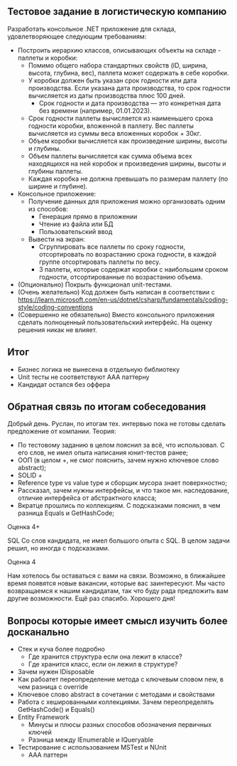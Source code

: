 ## Тестовое задание в логистическую компанию
Разработать консольное .NET приложение для склада, удовлетворяющее следующим требованиям:
- Построить иерархию классов, описывающих объекты на складе - паллеты и коробки:
    - Помимо общего набора стандартных свойств (ID, ширина, высота, глубина, вес), паллета может содержать в себе коробки.
    - У коробки должен быть указан срок годности или дата производства. Если указана дата производства, то срок годности вычисляется из даты производства плюс 100 дней.
        - Срок годности и дата производства — это конкретная дата без времени (например, 01.01.2023).
    - Срок годности паллеты вычисляется из наименьшего срока годности коробки, вложенной в паллету. Вес паллеты вычисляется из суммы веса вложенных коробок + 30кг.
    - Объем коробки вычисляется как произведение ширины, высоты и глубины.
    - Объем паллеты вычисляется как сумма объема всех находящихся на ней коробок и произведения ширины, высоты и глубины паллеты.
    - Каждая коробка не должна превышать по размерам паллету (по ширине и глубине).
- Консольное приложение:
    - Получение данных для приложения можно организовать одним из способов:
        - Генерация прямо в приложении
        - Чтение из файла или БД
        - Пользовательский ввод
    - Вывести на экран:
        - Сгруппировать все паллеты по сроку годности, отсортировать по возрастанию срока годности, в каждой группе отсортировать паллеты по весу.
        - 3 паллеты, которые содержат коробки с наибольшим сроком годности, отсортированные по возрастанию объема.
- (Опционально) Покрыть функционал unit-тестами.
- (Очень желательно) Код должен быть написан в соответствии с https://learn.microsoft.com/en-us/dotnet/csharp/fundamentals/coding-style/coding-conventions
- (Совершенно не обязательно) Вместо консольного приложения сделать полноценный пользовательский интерфейс. На оценку решения никак не влияет.

## Итог
- Бизнес логика не вынесена в отдельную библиотеку
- Unit тесты не соответствуют AAA паттерну
- Кандидат остался без оффера

## Обратная связь по итогам собеседования
Добрый день. Руслан, по итогам тех. интервью пока не готовы сделать предложение от компании. Теория:
- По тестовому заданию в целом пояснил за всё, что использовал. С его слов, не имел опыта написания юнит-тестов ранее; 
- ООП (в целом +, не смог пояснить, зачем нужно ключевое слово abstract);
- SOLID + 
- Reference type vs value type и сборщик мусора знает поверхностно;
- Рассказал, зачем нужны интерфейсы, и что такое мн. наследование, отличие интерфейса от абстрактного класса;
- Вкратце прошлись по коллекциям. С подсказками пояснил, в чем разница Equals и GetHashCode;

Оценка 4+ 

SQL 
Со слов кандидата, не имел большого опыта с SQL. В целом задачи решил, но иногда с подсказками.

Оценка 4

Нам хотелось бы оставаться с вами на связи. Возможно, в ближайшее время появятся новые вакансии, которые вас заинтересуют. Мы часто возвращаемся к нашим кандидатам, так что буду рада предложить вам другие возможности.
Ещё раз спасибо.
Хорошего дня!

## Вопросы которые имеет смысл изучить более досканально
- Стек и куча более подробно
  - Где хранится структура если она лежит в классе?
  - Где хранится класс, если он лежил в структуре?
- Зачем нужен IDisposable 
- Как рабоатет переопределение метода с ключевым словом new, в чем разница с override
- Ключевое слово abstract в сочетании с методами и свойствами
- Работа с хешированными коллекциями. Зачем переопределять GetHashCode() и Equals()
- Entity Framework
  - Минусы и плюсы разных способов обозначения первичных ключей
  - Разница между IEnumerable и IQueryable
- Тестирование с использованием MSTest и NUnit
  - AAA паттерн   
